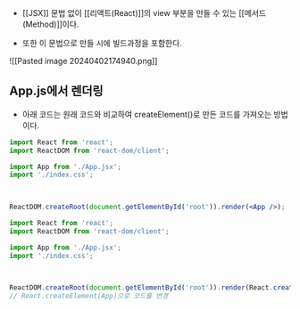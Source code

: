 - [[JSX]] 문법 없이 [[리액트(React)]]의 view 부분을 만들 수 있는 [[메서드(Method)]]이다.

- 또한 이 문법으로 만들 시에 빌드과정을 포함한다.


![[Pasted image 20240402174940.png]]


## App.js에서 렌더링


- 아래 코드는 원래 코드와 비교하여 createElement()로 만든 코드를 가져오는 방법이다.

```jsx
import React from 'react';
import ReactDOM from 'react-dom/client';

import App from './App.jsx';
import './index.css';

  

ReactDOM.createRoot(document.getElementById('root')).render(<App />);
```


```jsx
import React from 'react';
import ReactDOM from 'react-dom/client';

import App from './App.jsx';
import './index.css';

  

ReactDOM.createRoot(document.getElementById('root')).render(React.createElement(App));
// React.createElement(App)으로 코드를 변경
```